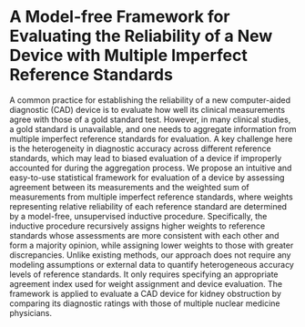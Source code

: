# A Model-free Framework for Evaluating the Reliability of a New Device with Multiple Imperfect Reference Standards
A common practice for establishing the reliability of a new computer-aided diagnostic (CAD) device is to evaluate how well its clinical measurements agree with those of a gold standard test. However, in many clinical studies, a gold standard is unavailable, and one needs to aggregate information from multiple imperfect reference standards for evaluation. A key challenge here is the heterogeneity in diagnostic accuracy across different reference standards, which may lead to biased evaluation of a device if improperly accounted for during the aggregation process. We propose an intuitive and easy-to-use statistical framework for evaluation of a device by assessing agreement between its measurements and the weighted sum of measurements from multiple imperfect reference standards, where weights representing relative reliability of each reference standard are determined by a model-free, unsupervised inductive procedure. Specifically, the inductive procedure recursively assigns higher weights to reference standards whose assessments are more consistent with each other and form a majority opinion, while assigning lower weights to those with greater discrepancies. Unlike existing methods, our approach does not require any modeling assumptions or external data to quantify heterogeneous accuracy levels of reference standards. It only requires specifying an appropriate agreement index used for weight assignment and device evaluation. The framework is applied to evaluate a CAD device for kidney obstruction by comparing its diagnostic ratings with those of multiple nuclear medicine physicians.

